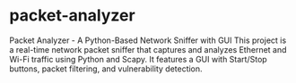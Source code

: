 # packet-analyzer
Packet Analyzer - A Python-Based Network Sniffer with GUI This project is a real-time network packet sniffer that captures and analyzes Ethernet and Wi-Fi traffic using Python and Scapy. It features a GUI with Start/Stop buttons, packet filtering, and vulnerability detection.
